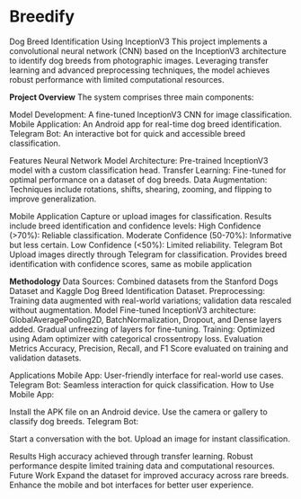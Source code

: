 # Breedify
Dog Breed Identification Using InceptionV3
This project implements a convolutional neural network (CNN) based on the InceptionV3 architecture to identify dog breeds from photographic images. Leveraging transfer learning and advanced preprocessing techniques, the model achieves robust performance with limited computational resources.

**Project Overview**
The system comprises three main components:

Model Development: A fine-tuned InceptionV3 CNN for image classification.
Mobile Application: An Android app for real-time dog breed identification.
Telegram Bot: An interactive bot for quick and accessible breed classification.

Features
Neural Network Model
Architecture: Pre-trained InceptionV3 model with a custom classification head.
Transfer Learning: Fine-tuned for optimal performance on a dataset of dog breeds.
Data Augmentation: Techniques include rotations, shifts, shearing, zooming, and flipping to improve generalization.

Mobile Application
Capture or upload images for classification.
Results include breed identification and confidence levels:
High Confidence (>70%): Reliable classification.
Moderate Confidence (50-70%): Informative but less certain.
Low Confidence (<50%): Limited reliability.
Telegram Bot
Upload images directly through Telegram for classification.
Provides breed identification with confidence scores, same as mobile application

**Methodology**
Data
Sources: Combined datasets from the Stanford Dogs Dataset and Kaggle Dog Breed Identification Dataset.
Preprocessing: Training data augmented with real-world variations; validation data rescaled without augmentation.
Model
Fine-tuned InceptionV3 architecture:
GlobalAveragePooling2D, BatchNormalization, Dropout, and Dense layers added.
Gradual unfreezing of layers for fine-tuning.
Training: Optimized using Adam optimizer with categorical crossentropy loss.
Evaluation Metrics
Accuracy, Precision, Recall, and F1 Score evaluated on training and validation datasets.

Applications
Mobile App: User-friendly interface for real-world use cases.
Telegram Bot: Seamless interaction for quick classification.
How to Use
Mobile App:

Install the APK file on an Android device.
Use the camera or gallery to classify dog breeds.
Telegram Bot:

Start a conversation with the bot.
Upload an image for instant classification.

Results
High accuracy achieved through transfer learning.
Robust performance despite limited training data and computational resources.
Future Work
Expand the dataset for improved accuracy across rare breeds.
Enhance the mobile and bot interfaces for better user experience.

